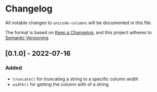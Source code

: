 # Changelog
All notable changes to `unicode-columns` will be documented in this file.

The format is based on [Keep a Changelog](https://keepachangelog.com/en/1.0.0/),
and this project adheres to [Semantic Versioning](https://jeronlau.tk/semver/).

## [0.1.0] - 2022-07-16
### Added
 - `truncate()` for truncating a string to a specific column width
 - `width()` for getting the column with of a string
